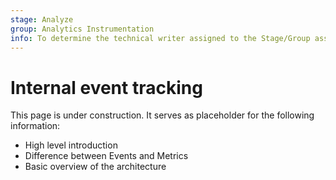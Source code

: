 ```yaml
---
stage: Analyze
group: Analytics Instrumentation
info: To determine the technical writer assigned to the Stage/Group associated with this page, see https://about.gitlab.com/handbook/product/ux/technical-writing/#assignments
---
```


# Internal event tracking

This page is under construction. It serves as placeholder for the following information:

- High level introduction
- Difference between Events and Metrics
- Basic overview of the architecture
